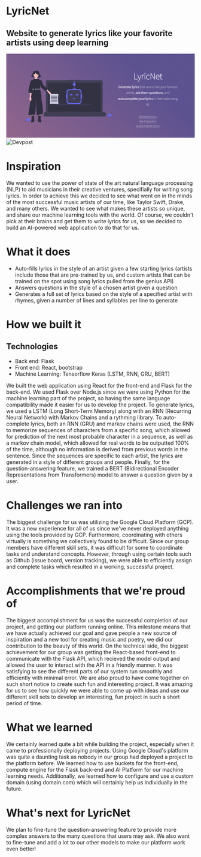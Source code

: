 # LyricNet

## Website to generate lyrics like your favorite artists using deep learning

![Website](docs/images/web.png)
![Devpost](https://devpost.com/software/lyricnet)

# Inspiration

We wanted to use the power of state of the art natural language processing (NLP) to aid musicians in their creative ventures, specifially for writing song lyrics. In order to achieve this we decided to see what went on in the minds of the most successful music artists of our time, like Taylor Swift, Drake, and many others. We wanted to see what makes these artists so unique, and share our machine learning tools with the world. Of course, we couldn't pick at their brains and get them to write lyrics for us, so we decided to build an AI-powered web application to do that for us.

# What it does

- Auto-fills lyrics in the style of an artist given a few starting lyrics (artists include those that are pre-trained by us, and custom artists that can be trained on the spot using song lyrics pulled from the genius API)
- Answers questions in the style of a chosen artist given a question
- Generates a full set of lyrics based on the style of a specified artist with rhymes, given a number of lines and syllables per line to generate

# How we built it

## Technologies

- Back end: Flask
- Front end: React, bootstrap
- Machine Learning: Tensorflow Keras (LSTM, RNN, GRU, BERT)

We built the web application using React for the front-end and Flask for the back-end. We used Flask over Node.js since we were using Python for the machine learning part of the project, so having the same language compatibility made it easier for us to develop the project. To generate lyrics, we used a LSTM (Long Short-Term Memory) along with an RNN (Recurring Neural Network) with Markov Chains and a rythming library. To auto-complete lyrics, both an RNN (GRU) and markov chains were used, the RNN to memorize sequences of characters from a specific song, which allowed for prediction of the next most probable character in a sequence, as well as a markov chain model, which allowed for real words to be outputted 100% of the time, although no information is derived from previous words in the sentence. Since the sequences are specific to each artist, the lyrics are generated in a style of different groups and people. Finally, for the question-answering feature, we trained a BERT (Bidirectional Encoder Representations from Transformers) model to answer a question given by a user.

# Challenges we ran into

The biggest challenge for us was utilizing the Google Cloud Platform (GCP). It was a new experience for all of us since we've never deployed anything using the tools provided by GCP. Furthermore, coordinating with others virtually is something we collectively found to be difficult. Since our group members have different skill sets, it was difficult for some to coordinate tasks and understand concepts. However, through using certain tools such as Github (issue board, version tracking), we were able to efficiently assign and complete tasks which resulted in a working, successful project.

# Accomplishments that we're proud of

The biggest accomplishment for us was the successful completion of our project, and getting our platform running online. This milestone means that we have actually achieved our goal and gave people a new source of inspiration and a new tool for creating music and poetry, we did our contribution to the beauty of this world. On the technical side, the biggest achievement for our group was getting the React-based front-end to communicate with the Flask API, which recieved the model output and allowed the user to interact with the API in a friendly manner. It was satisfying to see the different parts of our system run smoothly and efficiently with minimal error. We are also proud to have come together on such short notice to create such fun and interesting project. It was amazing for us to see how quickly we were able to come up with ideas and use our different skill sets to develop an interesting, fun project in such a short period of time.

# What we learned

We certainly learned quite a bit while building the project, especially when it came to professionally deploying projects. Using Google Cloud's platform was quite a daunting task as nobody in our group had deployed a project to the platform before. We learned how to use buckets for the front-end, compute engine for the Flask back-end and AI Platform for our machine learning needs. Additionally, we learned how to configure and use a custom domain (using domain.com) which will certainly help us individually in the future.

# What's next for LyricNet

We plan to fine-tune the question-answering feature to provide more complex answers to the many questions that users may ask. We also want to fine-tune and add a lot to our other models to make our platform work even better!
